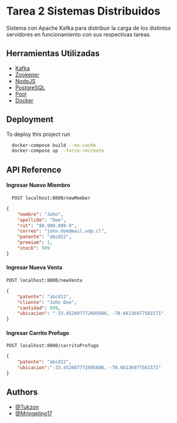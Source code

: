 
# Tarea 2 Sistemas Distribuidos

Sistema con Apache Kafka para distribuir la carga de los distintos
servidores en funcionamiento con sus respectivas tareas.



## Herramientas Utilizadas

 - [Kafka](https://kafka.apache.org/documentation/#gettingStarted)
 - [Zookeper](https://zookeeper.apache.org/doc/r3.8.0/index.html)
 - [NodeJS](https://nodejs.org/en/docs/guides/)
 - [PostgreSQL](https://www.postgresql.org/)
 - [Pool](https://node-postgres.com/api/pool)
 - [Docker](https://www.docker.com/)


## Deployment

To deploy this project run

```bash
  docker-compose build --no-cache
  docker-compose up --force-recreate
```
    


## API Reference

#### Ingresar Nuevo Miembro

```http
  POST localhost:8000/newMember
```

```json
{
    "nombre": "John",
    "apellido": "Doe",
    "rut": "99.999.999-9",
    "correo": "john.doe@mail.udp.cl",
    "patente": "abcd12",
    "premium": 1,
    "stock": 999
}
```

#### Ingresar Nueva Venta

```http
POST localhost:8000/newVenta
```
```json
{
    "patente": "abcd12",
    "cliente": "John Doe",
    "cantidad": 999,
    "ubicacion": "-33.452607772695686, -70.66136977581571"
}
```
#### Ingresar Carrito Profugo
```http
POST localhost:8000/carritoProfugo

```
```json
{
    "patente": "abcd12",
    "ubicacion":"-33.452607772695686, -70.66136977581571"
}
```

## Authors

- [@Tukzon](https://www.github.com/Tukzon)
- [@Mringeling17](https://www.github.com/Mringeling17)

